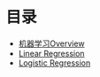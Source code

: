 # 目录

* [机器学习Overview](readme.md)
* [Linear Regression](LinearRegression.md)
* [Logistic Regression](LogisticRegression.md)



